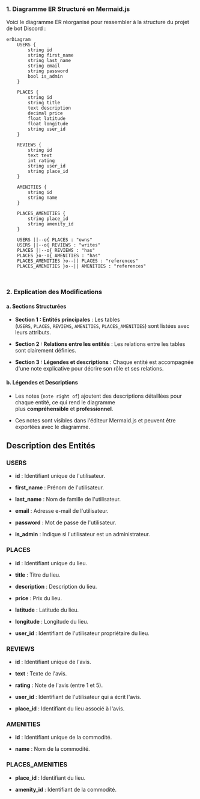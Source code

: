 ### **1. Diagramme ER Structuré en Mermaid.js**

Voici le diagramme ER réorganisé pour ressembler à la structure du projet de bot Discord :


```mermaid
erDiagram
    USERS {
        string id
        string first_name
        string last_name
        string email
        string password
        bool is_admin
    }

    PLACES {
        string id
        string title
        text description
        decimal price
        float latitude
        float longitude
        string user_id
    }

    REVIEWS {
        string id
        text text
        int rating
        string user_id
        string place_id
    }

    AMENITIES {
        string id
        string name
    }

    PLACES_AMENITIES {
        string place_id
        string amenity_id
    }

    USERS ||--o{ PLACES : "owns"
    USERS ||--o{ REVIEWS : "writes"
    PLACES ||--o{ REVIEWS : "has"
    PLACES }o--o{ AMENITIES : "has"
    PLACES_AMENITIES }o--|| PLACES : "references"
    PLACES_AMENITIES }o--|| AMENITIES : "references"

 
```
### **2. Explication des Modifications**

#### **a. Sections Structurées**

- **Section 1 : Entités principales** : Les tables (`USERS`, `PLACES`, `REVIEWS`, `AMENITIES`, `PLACES_AMENITIES`) sont listées avec leurs attributs.
    
- **Section 2 : Relations entre les entités** : Les relations entre les tables sont clairement définies.
    
- **Section 3 : Légendes et descriptions** : Chaque entité est accompagnée d'une note explicative pour décrire son rôle et ses relations.
    

#### **b. Légendes et Descriptions**

- Les notes (`note right of`) ajoutent des descriptions détaillées pour chaque entité, ce qui rend le diagramme plus **compréhensible** et **professionnel**.
    
- Ces notes sont visibles dans l'éditeur Mermaid.js et peuvent être exportées avec le diagramme.


## Description des Entités

### USERS

- **id** : Identifiant unique de l'utilisateur.
    
- **first_name** : Prénom de l'utilisateur.
    
- **last_name** : Nom de famille de l'utilisateur.
    
- **email** : Adresse e-mail de l'utilisateur.
    
- **password** : Mot de passe de l'utilisateur.
    
- **is_admin** : Indique si l'utilisateur est un administrateur.
    

### PLACES

- **id** : Identifiant unique du lieu.
    
- **title** : Titre du lieu.
    
- **description** : Description du lieu.
    
- **price** : Prix du lieu.
    
- **latitude** : Latitude du lieu.
    
- **longitude** : Longitude du lieu.
    
- **user_id** : Identifiant de l'utilisateur propriétaire du lieu.
    

### REVIEWS

- **id** : Identifiant unique de l'avis.
    
- **text** : Texte de l'avis.
    
- **rating** : Note de l'avis (entre 1 et 5).
    
- **user_id** : Identifiant de l'utilisateur qui a écrit l'avis.
    
- **place_id** : Identifiant du lieu associé à l'avis.
    

### AMENITIES

- **id** : Identifiant unique de la commodité.
    
- **name** : Nom de la commodité.
    

### PLACES_AMENITIES

- **place_id** : Identifiant du lieu.
    
- **amenity_id** : Identifiant de la commodité.